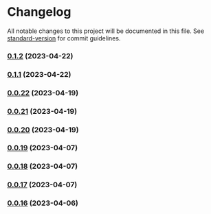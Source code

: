 # Changelog

All notable changes to this project will be documented in this file. See [standard-version](https://github.com/conventional-changelog/standard-version) for commit guidelines.

### [0.1.2](https://github.com/alexchernishov/nodemailer-sequelize-queue/compare/v0.1.1...v0.1.2) (2023-04-22)

### [0.1.1](https://github.com/alexchernishov/nodemailer-sequelize-queue/compare/v0.0.22...v0.1.1) (2023-04-22)

### [0.0.22](https://github.com/alexchernishov/nodemailer-sequelize-queue/compare/v0.0.21...v0.0.22) (2023-04-19)

### [0.0.21](https://github.com/alexchernishov/nodemailer-sequelize-queue/compare/v0.0.20...v0.0.21) (2023-04-19)

### [0.0.20](https://github.com/alexchernishov/nodemailer-sequelize-queue/compare/v0.0.19...v0.0.20) (2023-04-19)

### [0.0.19](https://github.com/alexchernishov/nodemailer-sequelize-queue/compare/v0.0.18...v0.0.19) (2023-04-07)

### [0.0.18](https://github.com/alexchernishov/nodemailer-sequelize-queue/compare/v0.0.17...v0.0.18) (2023-04-07)

### [0.0.17](https://github.com/alexchernishov/nodemailer-sequelize-queue/compare/v0.0.16...v0.0.17) (2023-04-07)

### [0.0.16](https://github.com/alexchernishov/nodemailer-sequelize-queue/compare/v0.0.14...v0.0.16) (2023-04-06)

